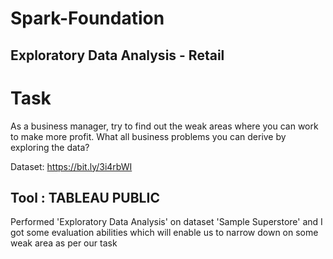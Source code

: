 # Spark-Foundation

## Exploratory Data Analysis - Retail

#                              Task 
As a business manager, try to find out the weak areas where you can
work to make more profit.
What all business problems you can derive by exploring the data?

Dataset: https://bit.ly/3i4rbWI

## Tool : TABLEAU PUBLIC

Performed 'Exploratory Data Analysis' on dataset 'Sample Superstore' and I got some evaluation abilities which will enable us to narrow down on some weak area as per our task





